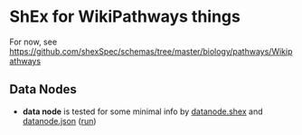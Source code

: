 # ShEx for WikiPathways things

For now, see https://github.com/shexSpec/schemas/tree/master/biology/pathways/Wikipathways

## Data Nodes

* **data node** is tested for some minimal info by [datanode.shex](datanode.shex) and [datanode.json](datanode.json) ([run](https://rawgit.com/shexSpec/shex.js/wikidata/packages/shex-webapp/doc/shex-simple.html?https://raw.githubusercontent.com/wikipathways/GPML2RDF/master/WP2RDF/src/test/resources/shex/datanode.json))
